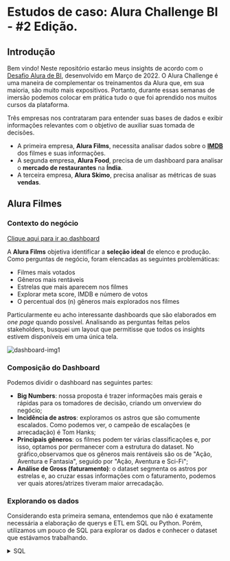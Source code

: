 # Estudos de caso: Alura Challenge BI - #2 Edição.

## Introdução

Bem vindo!
Neste repositório estarão meus insights de acordo com o [Desafio Alura de BI](https://www.alura.com.br/challenges/bi-2/), desenvolvido em Março de 2022. O Alura Challenge é uma maneira de complementar os treinamentos da Alura que, em sua maioria, são muito mais expositivos. Portanto, durante essas semanas de imersão podemos colocar em prática tudo o que foi aprendido nos muitos cursos da plataforma.

Três empresas nos contrataram para entender suas bases de dados e exibir informações relevantes com o objetivo de auxiliar suas tomada de decisões.

- A primeira empresa, **Alura Films**, necessita analisar dados sobre o [**IMDB**](https://www.imdb.com/) dos filmes e suas informações.
- A segunda empresa, **Alura Food**, precisa de um dashboard para analisar o **mercado de restaurantes** na **Índia**.
- A terceira empresa, **Alura Skimo**, precisa analisar as métricas de suas **vendas**.

## Alura Filmes
### Contexto do negócio
[Clique aqui para ir ao dashboard](https://app.powerbi.com/groups/me/reports/277c173f-f08d-41c8-8a67-501bc36664ba/ReportSection)

A **Alura Films** objetiva identificar a **seleção ideal** de elenco e produção.
Como perguntas de negócio, foram elencadas as seguintes problemáticas:

- Filmes mais votados
- Gêneros mais rentáveis 
- Estrelas que mais aparecem nos filmes
- Explorar meta score, IMDB e número de votos
- O percentual dos (n) gêneros mais explorados nos filmes

Particularmente eu acho interessante dashboards que são elaborados em *one page* quando possível. Analisando as perguntas feitas pelos stakeholders, busquei um layout que permitisse que todos os insights estivem disponíveis em uma única tela.

![dashboard-img1](https://user-images.githubusercontent.com/81444128/156164692-dd8677c7-b4f2-4af3-b2f0-dd7627e438a2.png)

### Composição do Dashboard

Podemos dividir o dashboard nas seguintes partes:
- **Big Numbers**: nossa proposta é trazer informações mais gerais e rápidas para os tomadores de decisão, criando um onverview do negócio;
- **Incidência de astros**: exploramos os astros que são comumente escalados. Como podemos ver, o campeão de escalações (e arrecadação) é Tom Hanks;
- **Principais gêneros**: os filmes podem ter várias classificações e, por isso, optamos por permanecer com a estrutura do dataset. No gráfico,observamos que os gêneros mais rentáveis são os de "Ação, Aventura e Fantasia", seguido por "Ação, Aventura e Sci-Fi";
- **Análise de Gross (faturamento)**: o dataset segmenta os astros por estrelas e, ao cruzar essas informações com o faturamento, podemos ver quais atores/atrizes tiveram maior arrecadação.

### Explorando os dados

Considerando esta primeira semana, entendemos que não é exatamente necessária a elaboração de querys e ETL em SQL ou Python. Porém, utilizamos um pouco de SQL para explorar os dados e conhecer o dataset que estávamos trabalhando.

<details><summary>SQL</summary>

```sql

-- Filmes mais votados

select 
	Noofvotes as Votos, 
    Series_Title as Titulos
from alura.filmes
group by 1,2;

-- Explorando IMDB, Score e Número de votos

select
	Series_Title as Titulos,
    IMDB_Rating as Classificao_IMDB,
    Meta_Score as Meta_Score,
    Noofvotes as Votos
from alura.filmes
group by 1,2,3,4;

-- Avaliando o percentual dos gêneros mais explorados nos filmes

select
	Genre as Genero,
    count(Genre) as n,
    count(Genre) OVER () as total_filmes,
    round((count(genre) / count(Genre) OVER ()) *100,2) as porcentagem_participacao
from alura.filmes
group by 1

```
</details>
